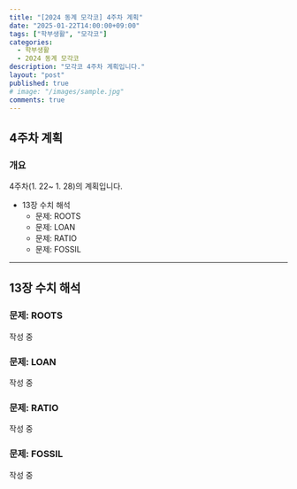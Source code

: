```yaml
---
title: "[2024 동계 모각코] 4주차 계획"
date: "2025-01-22T14:00:00+09:00"
tags: ["학부생활", "모각코"]
categories: 
  - 학부생활
  - 2024 동계 모각코
description: "모각코 4주차 계획입니다."
layout: "post"
published: true
# image: "/images/sample.jpg"
comments: true
---
```


## 4주차 계획
### 개요
4주차(1. 22~ 1. 28)의 계획입니다.
- 13장 수치 해석
  - 문제: ROOTS
  - 문제: LOAN
  - 문제: RATIO
  - 문제: FOSSIL

* * *

## 13장 수치 해석
### 문제: ROOTS
작성 중

### 문제: LOAN
작성 중

### 문제: RATIO
작성 중

### 문제: FOSSIL
작성 중